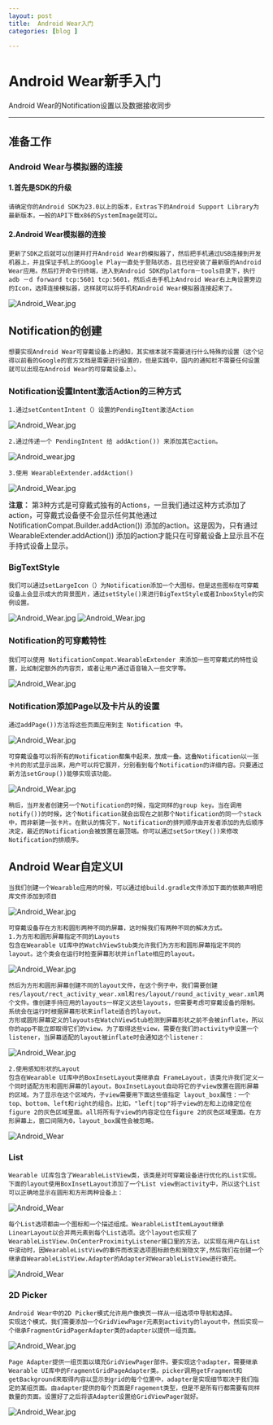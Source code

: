 ```yaml
---
layout: post  
title:  Android Wear入门
categories: [blog ]  
    
---
```

# Android Wear新手入门
Android Wear的Notification设置以及数据接收同步

****


## 准备工作

### Android Wear与模拟器的连接

#### 1.首先是SDK的升级
    请确定你的Android SDK为23.0以上的版本，Extras下的Android Support Library为最新版本，一般的API下载x86的SystemImage就可以。
#### 2.Android Wear模拟器的连接
    更新了SDK之后就可以创建并打开Android Wear的模拟器了，然后把手机通过USB连接到开发机器上，并且保证手机上的Google Play一直处于登陆状态，且已经安装了最新版的Android Wear应用。然后打开命令行终端，进入到Android SDK的platform－tools目录下，执行adb －d forward tcp:5601 tcp:5601，然后点击手机上Android Wear右上角设置旁边的Icon，选择连接模拟器，这样就可以将手机和Android Wear模拟器连接起来了。
![Android_Wear.jpg](http://i2.buimg.com/4851/36ad2bf85ce1a5b9.png)

## Notification的创建

    想要实现Android Wear可穿戴设备上的通知，其实根本就不需要进行什么特殊的设置（这个记得以前看的Google的官方文档是需要进行设置的，但是实践中，国内的通知栏不需要任何设置就可以出现在Android Wear的可穿戴设备上）。
### Notification设置Intent激活Action的三种方式
    1.通过setContentIntent（）设置的PendingItent激活Action

   ![Android_Wear.jpg](http://i2.buimg.com/4851/e63de96db8fbdbc3.png)

    2.通过传递一个 PendingIntent 给 addAction()) 来添加其它action。
   ![Android_wear.jpg](http://i2.buimg.com/4851/e63de96db8fbdbc3.png)
   
    3.使用 WearableExtender.addAction()
   ![Android_Wear.jpg](http://i2.buimg.com/4851/5c7a56c29183238c.png)
   
   **注意：** 第3种方式是可穿戴式独有的Actions，一旦我们通过这种方式添加了action，可穿戴式设备便不会显示任何其他通过NotificationCompat.Builder.addAction()) 添加的action。这是因为，只有通过 WearableExtender.addAction()) 添加的action才能只在可穿戴设备上显示且不在手持式设备上显示。
   
### BigTextStyle
    我们可以通过setLargeIcon（）为Notification添加一个大图标，但是这些图标在可穿戴设备上会显示成大的背景图片，通过setStyle()来进行BigTextStyle或者InboxStyle的实例设置。
   ![Android_Wear.jpg](http://i2.buimg.com/4851/40df423098f324aa.png)
   ![Android_Wear.jpg](http://hukai.me/android-training-course-in-chinese/wearables/notifications/06_images.png)
   
### Notification的可穿戴特性
    我们可以使用 NotificationCompat.WearableExtender 来添加一些可穿戴式的特性设置，比如制定额外的内容页，或者让用户通过语音输入一些文字等。
   ![Android_Wear.jpg](http://i2.buimg.com/4851/ded293210457ec95.png)
   
### Notification添加Page以及卡片从的设置
    通过addPage())方法将这些页面应用到主 Notification 中。
   ![Android_Wear.jpg](http://i2.buimg.com/4851/ded293210457ec95.png)
   
    可穿戴设备可以将所有的Notification都集中起来，放成一叠。这叠Notification以一张卡片的形式显示出来，用户可以将它展开，分别看到每个Notification的详细内容。只要通过新方法setGroup())能够实现该功能。
   ![Android_Wear.jpg](http://i4.buimg.com/4851/a4f401838035b4dc.png)
   
    稍后，当开发者创建另一个Notification的时候，指定同样的group key。当在调用notify())的时候，这个Notification就会出现在之前那个Notification的同一个stack中，而非新建一张卡片。在默认的情况下，Notification的排列顺序由开发者添加的先后顺序决定，最近的Notification会被放置在最顶端。你可以通过setSortKey())来修改Notification的排顺序。
## Android Wear自定义UI
    当我们创建一个Wearable应用的时候，可以通过给build.gradle文件添加下面的依赖声明把库文件添加到项目
   ![Android_Wear.jpg](http://i1.buimg.com/4851/7c78c3a17f3a12b6.png)
   
    可穿戴设备存在方形和圆形两种不同的屏幕，这时候我们有两种不同的解决方式。
    1.为方形和圆形屏幕指定不同的Layouts
    包含在Wearable UI库中的WatchViewStub类允许我们为方形和圆形屏幕指定不同的layout。这个类会在运行时检查屏幕形状并inflate相应的layout。
   ![Android_Wear.jpg](http://i4.buimg.com/4851/043643268d55cd30.png)
   
    然后为方形和圆形屏幕创建不同的layout文件，在这个例子中，我们需要创建res/layout/rect_activity_wear.xml和res/layout/round_activity_wear.xml两个文件。像创建手持应用的layouts一样定义这些layouts，但需要考虑可穿戴设备的限制。系统会在运行时根据屏幕形状来inflate适合的layout。
    方形或圆形屏幕定义的layouts在WatchViewStub检测到屏幕形状之前不会被inflate，所以你的app不能立即取得它们的view。为了取得这些view，需要在我们的activity中设置一个listener，当屏幕适配的layout被inflate时会通知这个listener：
![Android_Wear.jpg](http://i4.buimg.com/4851/80c69ba2eaae0b74.png)

    2.使用感知形状的Layout
    包含在Wearable UI库中的BoxInsetLayout类继承自 FrameLayout，该类允许我们定义一个同时适配方形和圆形屏幕的layout。BoxInsetLayout自动将它的子view放置在圆形屏幕的区域。为了显示在这个区域内，子view需要用下面这些值指定 layout_box属性：一个top、bottom、left和right的组合。比如，"left|top"将子view的左和上边缘定位在figure 2的灰色区域里面。all将所有子view的内容定位在figure 2的灰色区域里面。在方形屏幕上，窗口间隔为0，layout_box属性会被忽略。
   ![Android_Wear](http://hukai.me/android-training-course-in-chinese/wearables/ui/02_uilib.png)
### List

    Wearable UI库包含了WearableListView类，该类是对可穿戴设备进行优化的List实现。下面的layout使用BoxInsetLayout添加了一个List view到activity中，所以这个List可以正确地显示在圆形和方形两种设备上：
![Android_Wear](http://i4.buimg.com/4851/f2ca3258c9a40a92.png)

    每个List选项都由一个图标和一个描述组成。WearableListItemLayout继承LinearLayout以合并两元素到每个List选项。这个layout也实现了 WearableListView.OnCenterProximityListener接口里的方法，以实现在用户在List中滚动时，因WearableListView的事件而改变选项图标颜色和渐隐文字,然后我们在创建一个继承自WearableListView.Adapter的Adapter对WearableListView进行填充。
   ![Android_Wear](http://hukai.me/android-training-course-in-chinese/wearables/ui/06_uilib.png)
### 2D Picker

    Android Wear中的2D Picker模式允许用户像换页一样从一组选项中导航和选择。
    实现这个模式，我们需要添加一个GridViewPager元素到activity的layout中，然后实现一个继承FragmentGridPagerAdapter类的adapter以提供一组页面。
   ![Android_Wear.jpg](http://i2.buimg.com/4851/62b317fff97057a6.png)
   
    Page Adapter提供一组页面以填充GridViewPager部件。要实现这个adapter，需要继承Wearable UI库中的FragmentGridPageAdapter类。picker调用getFragment和getBackground来取得内容以显示到grid的每个位置中，adapter是实现细节取决于我们指定的某组页面。由adapter提供的每个页面是Fragement类型，但是不是所有行都需要有同样数量的页面。设置好了之后将该Adapter设置给GridViewPager就好。
   ![Android_Wear.jpg](http://hukai.me/android-training-course-in-chinese/wearables/ui/07_uilib.png)